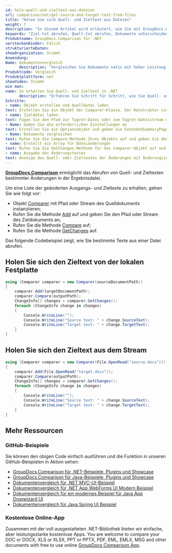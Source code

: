 ```yaml
---
id: hole-quell-und-zieltext-aus-dateien
url: comparison/net/get-source-and-target-text-from-files
title: "Holen Sie sich Quell- und Zieltext aus Dateien"
weight: 7
description: "In diesem Artikel wird erläutert, wie Sie mit GroupDocs.Comparison für .NET Quell- und Zieltexte bestimmter Änderungen erhalten."
keywords: "Ziel-txt abrufen, Quell-txt abrufen, Dokumente unterscheiden, Dokumente vergleichen, Dateien vergleichen"
Produktname: GroupDocs.Comparison für .NET
versteckenKinder: Falsch
strukturierteDaten:
showOrganization: Stimmt
Anwendung:
Name: Dokumentenvergleich
      description: "Vergleichen Sie Dokumente nativ mit hoher Leistung unter Verwendung der C#-Sprache und GroupDocs.Comparison für .NET"
Produktcode: Vergleich
Produktplattform: net
showVideo: Stimmt
wie man:
name: So erhalten Sie Quell- und Zieltext in .NET
      description: "Erfahren Sie Schritt für Schritt, wie Sie Quell- und Zieltext in .NET erhalten"
Schritte:
- name: Objekt erstellen und Quelldatei laden
text: Erstellen Sie ein Objekt der Comparer-Klasse. Der Konstruktor nimmt den Pfad der Quelldatei oder den Stream-Parameter der Quelldatei. Sie können je nach Ihren Anforderungen einen absoluten oder relativen Dateipfad angeben.
- name: Zieldatei laden
text: Fügen Sie den Pfad zur Tagret-Datei oder zum Tagret-Dateistream mit der Add-Methode hinzu.
- Name: Geben Sie die erforderlichen Einstellungen an
text: Erstellen Sie ein Optionsobjekt und geben Sie ExtendedSummaryPage mit dem Wert true an.
- Name: Dokumente vergleichen
text: Rufen Sie die Compare-Methode Ihres Objekts auf und geben Sie den resultierenden Dateipfadparameter ein.
- name: Erstellt ein Array für Dateiänderungen
text: Rufen Sie die GetChanges-Methode für das Comparer-Objekt auf und weisen Sie das Ergebnis einem Array vom Typ ChangeInfo zu.
- name: Ausgabe des Änderungstextes
text: Anzeige des Quell- oder Zieltextes der Änderungen mit Änderungsinfo-Array-Element.
---
```

[**GroupDocs.Comparison**](https://products.groupdocs.com/comparison/net) ermöglicht das Abrufen von Quell- und Zieltexten bestimmter Änderungen in der Ergebnisdatei.

Um eine Liste der geänderten Ausgangs- und Zieltexte zu erhalten, gehen Sie wie folgt vor:

* Objekt [Comparer](https://apireference.groupdocs.com/net/comparison/groupdocs.comparison/comparer) mit Pfad oder Stream des Quelldokuments instanziieren;
* Rufen Sie die Methode [Add](https://apireference.groupdocs.com/net/comparison/groupdocs.comparison/comparer/methods/add/index) auf und geben Sie den Pfad oder Stream des Zieldokuments an;
* Rufen Sie die Methode [Compare](https://apireference.groupdocs.com/net/comparison/groupdocs.comparison/comparer/methods/compare) auf;
* Rufen Sie die Methode [GetChanges](https://apireference.groupdocs.com/net/comparison/groupdocs.comparison/comparer/methods/getchanges) auf.

Das folgende Codebeispiel zeigt, wie Sie bestimmte Texte aus einer Datei abrufen.

## Holen Sie sich den Zieltext von der lokalen Festplatte

```csharp
using (Comparer comparer = new Comparer(sourceDocumentPath))
{
    comparer.Add(targetDocumentPath);
    comparer.Compare(outputPath);
    ChangeInfo[] changes = comparer.GetChanges();
    foreach (ChangeInfo change in changes)
    {
        Console.WriteLine("");
        Console.WriteLine("Source text: " + change.SourceText);
        Console.WriteLine("Target text: " + change.TargetText);
    }
}
```

## Holen Sie sich den Zieltext aus dem Stream

```csharp
using (Comparer comparer = new Comparer(File.OpenRead("source.docx")))
{
    comparer.Add(File.OpenRead("target.docx"));
    comparer.Compare(outputPath);
    ChangeInfo[] changes = comparer.GetChanges();
    foreach (ChangeInfo change in changes)
    {
        Console.WriteLine("");
        Console.WriteLine("Source text: " + change.SourceText);
        Console.WriteLine("Target text: " + change.TargetText);
    }
}
```

## Mehr Ressourcen

### GitHub-Beispiele
Sie können den obigen Code einfach ausführen und die Funktion in unseren GitHub-Beispielen in Aktion sehen:
* [GroupDocs.Comparison für .NET-Beispiele, Plugins und Showcase](https://github.com/groupdocs-comparison/GroupDocs.Comparison-for-.NET)
* [GroupDocs.Comparison für Java-Beispiele, Plugins und Showcase](https://github.com/groupdocs-comparison/GroupDocs.Comparison-for-Java)
* [Dokumentenvergleich für .NET MVC-UI-Beispiel](https://github.com/groupdocs-comparison/GroupDocs.Comparison-for-.NET-MVC)
* [Dokumentenvergleich für .NET App WebForms UI Modern Beispiel](https://github.com/groupdocs-comparison/GroupDocs.Comparison-for-.NET-WebForms)
* [Dokumentenvergleich für ein modernes Beispiel für Java App Dropwizard UI](https://github.com/groupdocs-comparison/GroupDocs.Comparison-for-Java-Dropwizard)
* [Dokumentenvergleich für Java Spring UI Beispiel](https://github.com/groupdocs-comparison/GroupDocs.Comparison-for-Java-Spring)
    

### Kostenlose Online-App
Zusammen mit der voll ausgestatteten .NET-Bibliothek bieten wir einfache, aber leistungsstarke kostenlose Apps.
You are welcome to compare your DOC or DOCX, XLS or XLSX, PPT or PPTX, PDF, EML, EMLX, MSG and other documents with free to use online [GroupDocs Comparison App](https://products.groupdocs.app/comparison).
